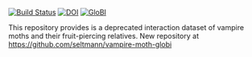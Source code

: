 [![Build Status](https://travis-ci.org/seltmann/vampire-moths-and-their-fruit-piercing-relatives.svg)](https://travis-ci.org/seltmann/vampire-moth-globi) [![DOI](https://zenodo.org/badge/26293374.svg)](https://zenodo.org/badge/latestdoi/26293374) [![GloBI](http://api.globalbioticinteractions.org/interaction.svg?accordingTo=globi:seltmann/vampire-moths-and-their-fruit-piercing-relatives)](http://globalbioticinteractions.org/?accordingTo=globi:seltmann/vampire-moths-and-their-fruit-piercing-relatives) 

This repository provides is a deprecated interaction dataset of vampire moths and their fruit-piercing relatives. New repository at https://github.com/seltmann/vampire-moth-globi

